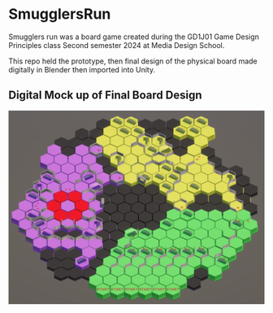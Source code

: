 # SmugglersRun 

Smugglers run was a board game created during the GD1J01 Game Design Principles class Second semester 2024 at Media Design School. 

This repo held the prototype, then final design of the physical board made digitally in Blender then imported into Unity. 

## Digital Mock up of Final Board Design
![](https://github.com/NikitaGarbovsky/SmugglersRun_Prototype/blob/master/Images/CompletedMapImage.png)
